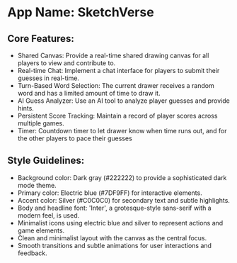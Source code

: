 # **App Name**: SketchVerse

## Core Features:

- Shared Canvas: Provide a real-time shared drawing canvas for all players to view and contribute to.
- Real-time Chat: Implement a chat interface for players to submit their guesses in real-time.
- Turn-Based Word Selection: The current drawer receives a random word and has a limited amount of time to draw it.
- AI Guess Analyzer: Use an AI tool to analyze player guesses and provide hints.
- Persistent Score Tracking: Maintain a record of player scores across multiple games.
- Timer: Countdown timer to let drawer know when time runs out, and for the other players to pace their guesses

## Style Guidelines:

- Background color: Dark gray (#222222) to provide a sophisticated dark mode theme.
- Primary color: Electric blue (#7DF9FF) for interactive elements.
- Accent color: Silver (#C0C0C0) for secondary text and subtle highlights.
- Body and headline font: 'Inter', a grotesque-style sans-serif with a modern feel, is used.
- Minimalist icons using electric blue and silver to represent actions and game elements.
- Clean and minimalist layout with the canvas as the central focus.
- Smooth transitions and subtle animations for user interactions and feedback.
